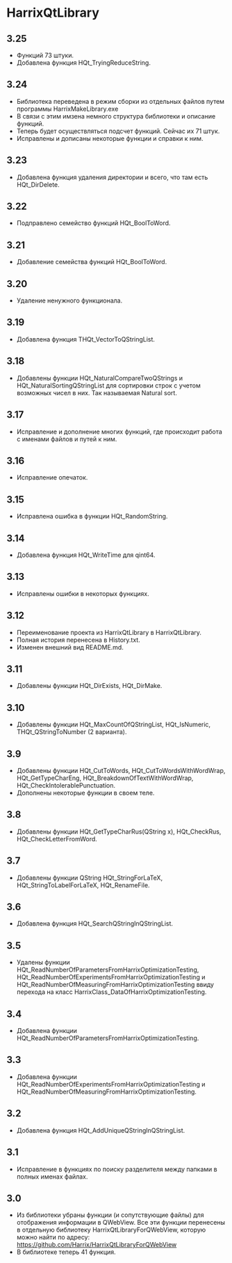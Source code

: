 HarrixQtLibrary
===============

3.25
----
 * Функций 73 штуки.
 * Добавлена функция HQt_TryingReduceString.

3.24
----
 * Библиотека переведена в режим сборки из отдельных файлов путем программы HarrixMakeLibrary.exe
 * В связи с этим имзена немного структура библиотеки и описание функций.
 * Теперь будет осуществляться подсчет функций. Сейчас их 71 штук.
 * Исправлены и дописаны некоторые функции и справки к ним.

3.23
----
 * Добавлена функция удаления директории и всего, что там есть HQt_DirDelete.

3.22
----
 * Подправлено семейство функций HQt_BoolToWord.

3.21
----
 * Добавление семейства функций HQt_BoolToWord.

3.20
----
 * Удаление ненужного функционала.

3.19
----
 * Добавлена функция THQt_VectorToQStringList.

3.18
----
 * Добавлены функции HQt_NaturalCompareTwoQStrings и HQt_NaturalSortingQStringList для сортировки строк с учетом возможных чисел в них. Так называемая Natural sort.

3.17
----
 * Исправление и дополнение многих функций, где происходит работа с именами файлов и путей к ним.

3.16
----
 * Исправление опечаток.

3.15
----
 * Исправлена ошибка в функции HQt_RandomString.

3.14
----
 * Добавлена функция HQt_WriteTime для qint64.

3.13
----
 * Исправлены ошибки в некоторых функциях.

3.12
----
 * Переименование проекта из HarrixQtLibrary в HarrixQtLibrary.
 * Полная история перенесена в History.txt.
 * Изменен внешний вид README.md.

3.11
----
 * Добавлены функции HQt_DirExists, HQt_DirMake.

3.10
----
 * Добавлены функции HQt_MaxCountOfQStringList, HQt_IsNumeric, THQt_QStringToNumber (2 варианта).

3.9
---
 * Добавлены функции HQt_CutToWords, HQt_CutToWordsWithWordWrap, HQt_GetTypeCharEng, HQt_BreakdownOfTextWithWordWrap, HQt_CheckIntolerablePunctuation.
 * Дополнены некоторые функции в своем теле.

3.8
---
 * Добавлены функции HQt_GetTypeCharRus(QString x), HQt_CheckRus, HQt_CheckLetterFromWord.

3.7
---
 * Добавлены функции QString HQt_StringForLaTeX, HQt_StringToLabelForLaTeX, HQt_RenameFile.

3.6
---
 * Добавлена функция HQt_SearchQStringInQStringList.  

3.5
---
 * Удалены функции HQt_ReadNumberOfParametersFromHarrixOptimizationTesting, HQt_ReadNumberOfExperimentsFromHarrixOptimizationTesting и HQt_ReadNumberOfMeasuringFromHarrixOptimizationTesting ввиду перехода на класс HarrixClass_DataOfHarrixOptimizationTesting.

3.4
---
 * Добавлена функции HQt_ReadNumberOfParametersFromHarrixOptimizationTesting.

3.3
---
 * Добавлена функции HQt_ReadNumberOfExperimentsFromHarrixOptimizationTesting и HQt_ReadNumberOfMeasuringFromHarrixOptimizationTesting.

3.2
---
 * Добавлена функция HQt_AddUniqueQStringInQStringList.

3.1
---
 * Исправление в функциях по поиску разделителя между папками в полных именах файлах.

3.0
---
 * Из библиотеки убраны функции (и сопутствующие файлы) для отображения информации в QWebView. Все эти функции перенесены в отдельную библиотеку HarrixQtLibraryForQWebView, которую можно найти по адресу: https://github.com/Harrix/HarrixQtLibraryForQWebView
 * В библиотеке теперь 41  функция.